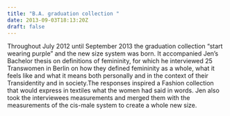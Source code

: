 ```yaml
---
title: "B.A. graduation collection "
date: 2013-09-03T18:13:20Z
draft: false
---
```


Throughout July 2012 until September 2013 the graduation collection “start wearing purple” and the new size system was born. It accompanied Jen’s Bachelor thesis on definitions of femininity, for which he interviewed 25 Transwomen in Berlin on how they defined femininity as a whole, what it feels like and what it means both personally and in the context of their Transidentity and in society.The responses inspired a Fashion collection that would express in textiles what the women had said in words. 
Jen also took the interviewees measurements and merged them with the measurements of the cis-male system to create a whole new size. 


